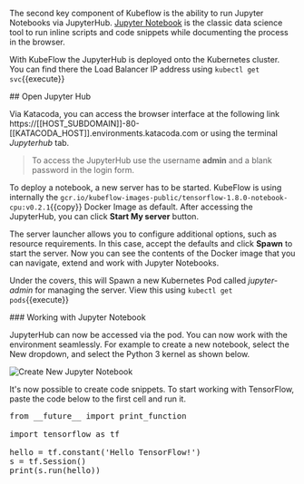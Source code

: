 The second key component of Kubeflow is the ability to run Jupyter Notebooks via JupyterHub. [Jupyter Notebook](http://jupyter.org/) is the classic data science tool to run inline scripts and code snippets while documenting the process in the browser.

With KubeFlow the JupyterHub is deployed onto the Kubernetes cluster. You can find there the Load Balancer IP address using `kubectl get svc`{{execute}}

## Open Jupyter Hub

Via Katacoda, you can access the browser interface at the following link https://[[HOST_SUBDOMAIN]]-80-[[KATACODA_HOST]].environments.katacoda.com or using the terminal *Jupyterhub* tab. 

> To access the JupyterHub use the username __admin__ and a blank password in the login form.

To deploy a notebook, a new server has to be started. KubeFlow is using internally the `gcr.io/kubeflow-images-public/tensorflow-1.8.0-notebook-cpu:v0.2.1`{{copy}} Docker Image as default. After accessing the JupyterHub, you can click **Start My server** button.

The server launcher allows you to configure additional options, such as resource requirements. In this case, accept the defaults and click **Spawn** to start the server. Now you can see the contents of the Docker image that you can navigate, extend and work with Jupyter Notebooks.

Under the covers, this will Spawn a new Kubernetes Pod called _jupyter-admin_ for managing the server. View this using `kubectl get pods`{{execute}}

### Working with Jupyter Notebook

JupyterHub can now be accessed via the pod. You can now work with the environment seamlessly. For example to create a new notebook, select the New dropdown, and select the Python 3 kernel as shown below.

<img src="/kubeflow/scenarios/deploying-kubeflow/assets/jupyterhub-create-notebook.png" alt="Create New Jupyter Notebook">

It's now possible to create code snippets. To start working with TensorFlow, paste the code below to the first cell and run it.

<pre class="file" data-target="clipboard">
from __future__ import print_function

import tensorflow as tf

hello = tf.constant('Hello TensorFlow!')
s = tf.Session()
print(s.run(hello))
</pre>
